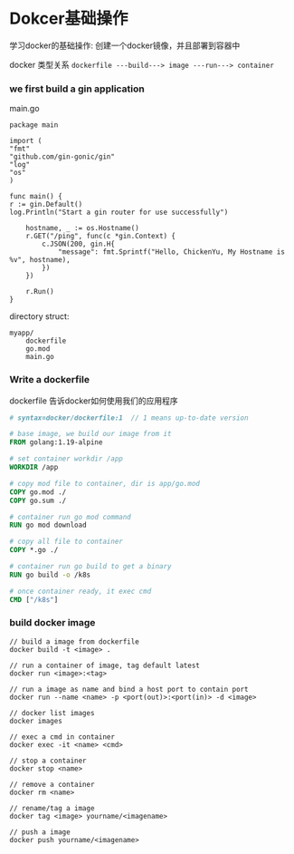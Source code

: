 # Dokcer基础操作

学习docker的基础操作: 创建一个docker镜像，并且部署到容器中

docker 类型关系
`dockerfile ---build---> image ---run---> container`

### we first build a gin application

main.go
```golang
package main

import (
"fmt"
"github.com/gin-gonic/gin"
"log"
"os"
)

func main() {
r := gin.Default()
log.Println("Start a gin router for use successfully")

    hostname, _ := os.Hostname()
    r.GET("/ping", func(c *gin.Context) {
        c.JSON(200, gin.H{
            "message": fmt.Sprintf("Hello, ChickenYu, My Hostname is %v", hostname),
        })
    })
    
    r.Run()
}
```

directory struct:

```text
myapp/
    dockerfile
    go.mod
    main.go
```

### Write a dockerfile

dockerfile 告诉docker如何使用我们的应用程序

```dockerfile
# syntax=docker/dockerfile:1  // 1 means up-to-date version

# base image, we build our image from it
FROM golang:1.19-alpine 

# set container workdir /app  
WORKDIR /app

# copy mod file to container, dir is app/go.mod
COPY go.mod ./
COPY go.sum ./

# container run go mod command
RUN go mod download

# copy all file to container
COPY *.go ./

# container run go build to get a binary 
RUN go build -o /k8s

# once container ready, it exec cmd 
CMD ["/k8s"]
```

### build  docker image

```text
// build a image from dockerfile
docker build -t <image> .

// run a container of image, tag default latest
docker run <image>:<tag> 

// run a image as name and bind a host port to contain port
docker run --name <name> -p <port(out)>:<port(in)> -d <image> 

// docker list images
docker images

// exec a cmd in container
docker exec -it <name> <cmd> 

// stop a container 
docker stop <name>

// remove a container
docker rm <name>

// rename/tag a image
docker tag <image> yourname/<imagename> 

// push a image
docker push yourname/<imagename>
```